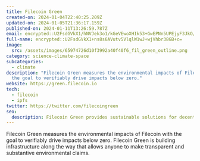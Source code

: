 ```yaml
---
title: Filecoin Green
created-on: 2024-01-04T22:40:25.209Z
updated-on: 2024-01-05T21:36:17.159Z
published-on: 2024-01-11T13:26:59.787Z
email: encrypted::U2FsdGVkX1/hNVJek3o1/kGeVEwoXHIk53+GwEPNn5UPEjyF3JkO/wkAy2nMK24Q
full-name: encrypted::U2FsdGVkX1+ns8s6AVutv5VlqlW1wJ+wjVhbr38GB+c=
image:
  src: /assets/images/65974726d10f3992a40f40f6_fil_green_outline.png
category: science-climate-space
subcategories:
  - climate
description: "Filecoin Green measures the environmental impacts of Filecoin with
  the goal to verifiably drive impacts below zero."
website: https://green.filecoin.io
tech:
  - filecoin
  - ipfs
twitter: https://twitter.com/filecoingreen
seo:
  description: Filecoin Green provides sustainable solutions for decentralized storage.
---
```


Filecoin Green measures the environmental impacts of Filecoin with the goal to verifiably drive impacts below zero. Filecoin Green is building infrastructure along the way that allows anyone to make transparent and substantive environmental claims.
